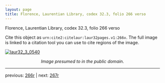 ```yaml
---
layout: page
title: Florence, Laurentian Library, codex 32.3, folio 266 verso
---
```


Florence, Laurentian Library, codex 32.3, folio 266 verso

Cite this object as `urn:cite2:citelaur:laur32pages.v1:266v`.  The full image is linked to a citation tool you can use to cite regions of the image.

[![laur32_3_0540](http://www.homermultitext.org/iipsrv?IIIF=/project/homer/pyramidal/deepzoom/citelaur/laur32imgs/v1/laur32_3_0540.tif/full/800,/0/default.jpg)](http://www.homermultitext.org/ict2/?urn=urn:cite2:citelaur:laur32imgs.v1:laur32_3_0540) 

<p style="text-align: center; font-style: italic;">Image presumed to in the public domain.</p>

---

previous: [266r](../266r/) | next: [267r](../267r/)